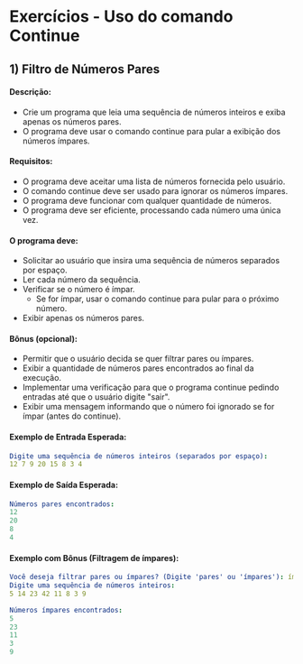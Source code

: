 # Exercícios - Uso do comando Continue

## 1) **Filtro de Números Pares**

#### Descrição:

- Crie um programa que leia uma sequência de números inteiros e exiba apenas os números pares. 
- O programa deve usar o comando continue para pular a exibição dos números ímpares.

#### Requisitos:

- O programa deve aceitar uma lista de números fornecida pelo usuário.
- O comando continue deve ser usado para ignorar os números ímpares.
- O programa deve funcionar com qualquer quantidade de números.
- O programa deve ser eficiente, processando cada número uma única vez.

#### O programa deve:

- Solicitar ao usuário que insira uma sequência de números separados por espaço.
- Ler cada número da sequência.
- Verificar se o número é ímpar.
    - Se for ímpar, usar o comando continue para pular para o próximo número.
- Exibir apenas os números pares.

#### Bônus (opcional):

- Permitir que o usuário decida se quer filtrar pares ou ímpares.
- Exibir a quantidade de números pares encontrados ao final da execução.
- Implementar uma verificação para que o programa continue pedindo entradas até que o usuário digite "sair".
- Exibir uma mensagem informando que o número foi ignorado se for ímpar (antes do continue).

#### Exemplo de Entrada Esperada:

~~~yaml
Digite uma sequência de números inteiros (separados por espaço): 
12 7 9 20 15 8 3 4
~~~

#### Exemplo de Saída Esperada:

~~~yaml
Números pares encontrados:
12
20
8
4
~~~

#### Exemplo com Bônus (Filtragem de ímpares):

~~~yaml
Você deseja filtrar pares ou ímpares? (Digite 'pares' ou 'ímpares'): ímpares
Digite uma sequência de números inteiros: 
5 14 23 42 11 8 3 9

Números ímpares encontrados:
5
23
11
3
9
~~~